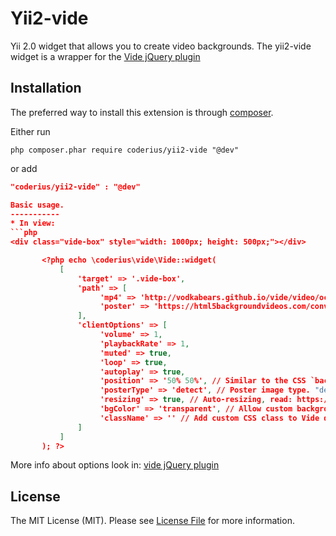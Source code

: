 Yii2-vide
==========

Yii 2.0 widget that allows you to create video backgrounds. 
The yii2-vide widget is a wrapper for the [Vide jQuery plugin](https://github.com/VodkaBears/Vide#readme) 


Installation
------------
The preferred way to install this extension is through [composer](http://getcomposer.org/download/).

Either run

```
php composer.phar require coderius/yii2-vide "@dev"
```

or add

```json
"coderius/yii2-vide" : "@dev"

Basic usage.
-----------
* In view:
```php
<div class="vide-box" style="width: 1000px; height: 500px;"></div>

       <?php echo \coderius\vide\Vide::widget(
           [
               'target' => '.vide-box',
               'path' => [
                    'mp4' => 'http://vodkabears.github.io/vide/video/ocean.mp4',
                    'poster' => 'https://html5backgroundvideos.com/converter/images/converter-screenshot.png'
               ],
               'clientOptions' => [
                    'volume' => 1,
                    'playbackRate' => 1,
                    'muted' => true,
                    'loop' => true,
                    'autoplay' => true,
                    'position' => '50% 50%', // Similar to the CSS `background-position` property.
                    'posterType' => 'detect', // Poster image type. "detect" — auto-detection; "none" — no poster; "jpg", "png", "gif",... - extensions.
                    'resizing' => true, // Auto-resizing, read: https://github.com/VodkaBears/Vide#resizing
                    'bgColor' => 'transparent', // Allow custom background-color for Vide div,
                    'className' => '' // Add custom CSS class to Vide div
               ]
           ]
       ); ?>          

```

More info about options look in: 
[vide jQuery plugin](https://github.com/VodkaBears/Vide#readme)

License
--------
The MIT License (MIT). Please see [License File](https://github.com/coderius/yii2-vide/blob/master/LICENSE.md) for more information.
